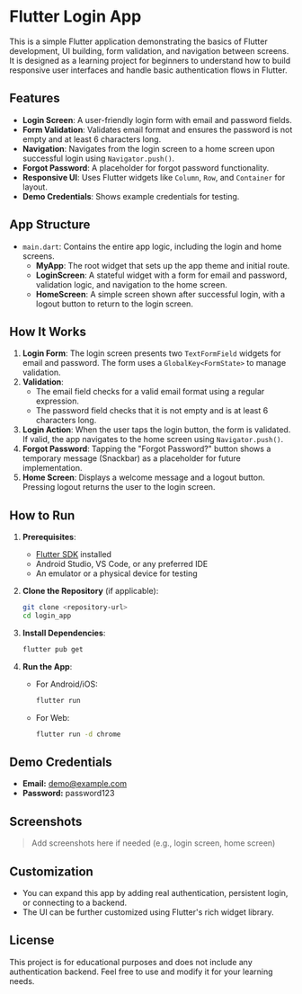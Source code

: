 # Flutter Login App

This is a simple Flutter application demonstrating the basics of Flutter development, UI building, form validation, and navigation between screens. It is designed as a learning project for beginners to understand how to build responsive user interfaces and handle basic authentication flows in Flutter.

## Features

- **Login Screen**: A user-friendly login form with email and password fields.
- **Form Validation**: Validates email format and ensures the password is not empty and at least 6 characters long.
- **Navigation**: Navigates from the login screen to a home screen upon successful login using `Navigator.push()`.
- **Forgot Password**: A placeholder for forgot password functionality.
- **Responsive UI**: Uses Flutter widgets like `Column`, `Row`, and `Container` for layout.
- **Demo Credentials**: Shows example credentials for testing.

## App Structure

- `main.dart`: Contains the entire app logic, including the login and home screens.
  - **MyApp**: The root widget that sets up the app theme and initial route.
  - **LoginScreen**: A stateful widget with a form for email and password, validation logic, and navigation to the home screen.
  - **HomeScreen**: A simple screen shown after successful login, with a logout button to return to the login screen.

## How It Works

1. **Login Form**: The login screen presents two `TextFormField` widgets for email and password. The form uses a `GlobalKey<FormState>` to manage validation.
2. **Validation**: 
   - The email field checks for a valid email format using a regular expression.
   - The password field checks that it is not empty and is at least 6 characters long.
3. **Login Action**: When the user taps the login button, the form is validated. If valid, the app navigates to the home screen using `Navigator.push()`.
4. **Forgot Password**: Tapping the "Forgot Password?" button shows a temporary message (Snackbar) as a placeholder for future implementation.
5. **Home Screen**: Displays a welcome message and a logout button. Pressing logout returns the user to the login screen.

## How to Run

1. **Prerequisites**:
   - [Flutter SDK](https://flutter.dev/docs/get-started/install) installed
   - Android Studio, VS Code, or any preferred IDE
   - An emulator or a physical device for testing

2. **Clone the Repository** (if applicable):
   ```sh
   git clone <repository-url>
   cd login_app
   ```

3. **Install Dependencies**:
   ```sh
   flutter pub get
   ```

4. **Run the App**:
   - For Android/iOS:
     ```sh
     flutter run
     ```
   - For Web:
     ```sh
     flutter run -d chrome
     ```

## Demo Credentials
- **Email:** demo@example.com
- **Password:** password123

## Screenshots

> Add screenshots here if needed (e.g., login screen, home screen)

## Customization
- You can expand this app by adding real authentication, persistent login, or connecting to a backend.
- The UI can be further customized using Flutter's rich widget library.

## License

This project is for educational purposes and does not include any authentication backend. Feel free to use and modify it for your learning needs.
